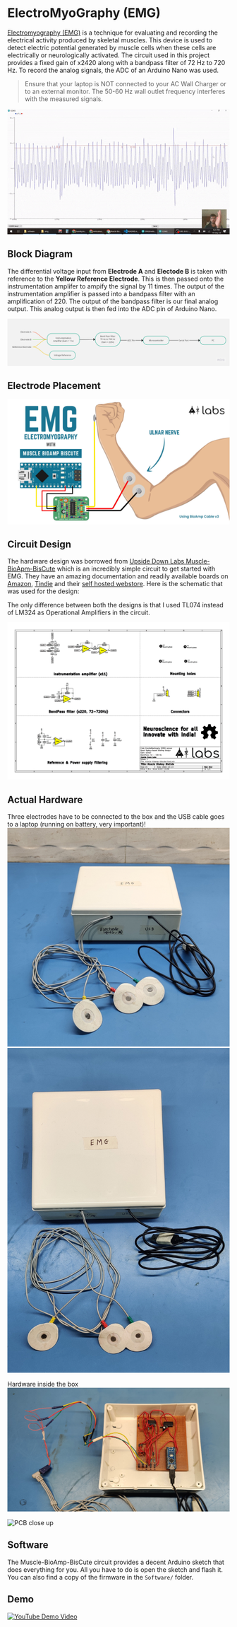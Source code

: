 # ElectroMyoGraphy (EMG)

[Electromyography (EMG)](https://en.wikipedia.org/wiki/Electromyography) is a technique for evaluating and recording the electrical activity produced by skeletal muscles. This device is used to detect electric potential generated by muscle cells when these cells are electrically or neurologically activated. The circuit used in this project provides a fixed gain of x2420 along with a bandpass filter of 72 Hz to 720 Hz. To record the analog signals, the ADC of an Arduino Nano was used.


> Ensure that your laptop is NOT connected to your AC Wall Charger or to an external monitor. The 50-60 Hz wall outlet frequency interferes with the measured signals.

![Demo GIF](./Docs/demo.gif)

## Block Diagram

The differential voltage input from **Electrode A** and **Electode B** is taken with reference to the **Yellow Reference Electrode**. This is then passed onto the instrumentation amplifer to ampify the signal by 11 times. The output of the instrumentation amplifier is passed into a bandpass filter with an amplification of 220. The output of the bandpass filter is our final analog output. This analog output is then fed into the ADC pin of Arduino Nano.

![Flow Chart of how the device works](./Docs/EMG%20Hardware%20Flow.jpg)

## Electrode Placement
![Physical Connections](./Docs/ElectrodePlacementExample.jpg)

## Circuit Design
The hardware design was borrowed from [Upside Down Labs Muscle-BioApm-BisCute](https://github.com/upsidedownlabs/Muscle-BioAmp-BisCute) which is an incredibly simple circuit to get started with EMG. They have an amazing documentation and readily available boards on [Amazon](https://www.amazon.in/BisCute-Accessories-Upside-Down-Labs/dp/B0BDRFL2VY/ref=sr_1_1?qid=1684148917&refinements=p_89%3AUpside+Down+Labs&s=industrial&sr=1-1), [Tindie](https://www.tindie.com/products/upsidedownlabs/muscle-bioamp-biscute-diy-muscle-sensor/) and their [self hosted webstore](https://store.upsidedownlabs.tech/product/muscle-bioamp-biscute-diy/). Here is the schematic that was used for the design:

The only difference between both the designs is that I used TL074 instead of LM324 as Operational Amplifiers in the circuit.

![Circuit Diagram](./Docs/schematic.png)

## Actual Hardware
Three electrodes have to be connected to the box and the USB cable goes to a laptop (running on battery, very important)!
![Hardware inside a General Purpose Box](./Docs/hw1.jpg)
![](./Docs/hw2.jpg)

Hardware inside the box
![PCB inside the box](./Docs/hw3.jpg)


![PCB close up](./Docs/hw4.png)

## Software
The Muscle-BioAmp-BisCute circuit provides a decent Arduino sketch that does everything for you. All you have to do is open the sketch and flash it. You can also find a copy of the firmware in the `Software/` folder.

## Demo

[![YouTube Demo Video](https://img.youtube.com/vi/8fpB3Ov8SRo/maxresdefault.jpg)](https://www.youtube.com/watch?v=8fpB3Ov8SRo)

